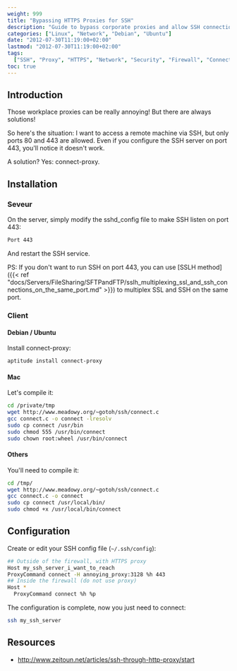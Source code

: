 ```yaml
---
weight: 999
title: "Bypassing HTTPS Proxies for SSH"
description: "Guide to bypass corporate proxies and allow SSH connections through port 443 when standard ports are blocked"
categories: ["Linux", "Network", "Debian", "Ubuntu"]
date: "2012-07-30T11:19:00+02:00"
lastmod: "2012-07-30T11:19:00+02:00"
tags:
  ["SSH", "Proxy", "HTTPS", "Network", "Security", "Firewall", "Connect-proxy"]
toc: true
---
```


## Introduction

Those workplace proxies can be really annoying! But there are always solutions!

So here's the situation: I want to access a remote machine via SSH, but only ports 80 and 443 are allowed. Even if you configure the SSH server on port 443, you'll notice it doesn't work.

A solution? Yes: connect-proxy.

## Installation

### Seveur

On the server, simply modify the sshd_config file to make SSH listen on port 443:

```bash
Port 443
```

And restart the SSH service.

PS: If you don't want to run SSH on port 443, you can use [SSLH method]({{< ref "docs/Servers/FileSharing/SFTPandFTP/sslh_multiplexing_ssl_and_ssh_connections_on_the_same_port.md" >}}) to multiplex SSL and SSH on the same port.

### Client

#### Debian / Ubuntu

Install connect-proxy:

```bash
aptitude install connect-proxy
```

#### Mac

Let's compile it:

```bash
cd /private/tmp
wget http://www.meadowy.org/~gotoh/ssh/connect.c
gcc connect.c -o connect -lresolv
sudo cp connect /usr/bin
sudo chmod 555 /usr/bin/connect
sudo chown root:wheel /usr/bin/connect
```

#### Others

You'll need to compile it:

```bash
cd /tmp/
wget http://www.meadowy.org/~gotoh/ssh/connect.c
gcc connect.c -o connect
sudo cp connect /usr/local/bin/
sudo chmod +x /usr/local/bin/connect
```

## Configuration

Create or edit your SSH config file (`~/.ssh/config`):

```bash
## Outside of the firewall, with HTTPS proxy
Host my_ssh_server_i_want_to_reach
ProxyCommand connect -H annoying_proxy:3128 %h 443
## Inside the firewall (do not use proxy)
Host *
  ProxyCommand connect %h %p
```

The configuration is complete, now you just need to connect:

```bash
ssh my_ssh_server
```

## Resources

- http://www.zeitoun.net/articles/ssh-through-http-proxy/start

